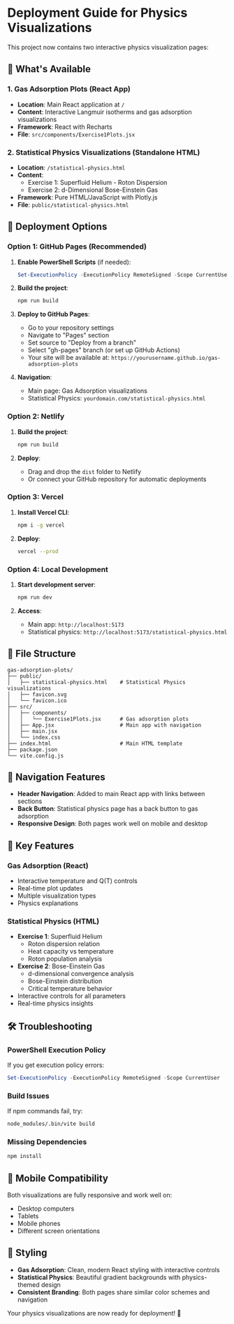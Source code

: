 # Deployment Guide for Physics Visualizations

This project now contains two interactive physics visualization pages:

## 🔬 What's Available

### 1. Gas Adsorption Plots (React App)
- **Location**: Main React application at `/`
- **Content**: Interactive Langmuir isotherms and gas adsorption visualizations
- **Framework**: React with Recharts
- **File**: `src/components/Exercise1Plots.jsx`

### 2. Statistical Physics Visualizations (Standalone HTML)
- **Location**: `/statistical-physics.html`
- **Content**: 
  - Exercise 1: Superfluid Helium - Roton Dispersion
  - Exercise 2: d-Dimensional Bose-Einstein Gas
- **Framework**: Pure HTML/JavaScript with Plotly.js
- **File**: `public/statistical-physics.html`

## 🚀 Deployment Options

### Option 1: GitHub Pages (Recommended)

1. **Enable PowerShell Scripts** (if needed):
   ```powershell
   Set-ExecutionPolicy -ExecutionPolicy RemoteSigned -Scope CurrentUser
   ```

2. **Build the project**:
   ```bash
   npm run build
   ```

3. **Deploy to GitHub Pages**:
   - Go to your repository settings
   - Navigate to "Pages" section
   - Set source to "Deploy from a branch"
   - Select "gh-pages" branch (or set up GitHub Actions)
   - Your site will be available at: `https://yourusername.github.io/gas-adsorption-plots`

4. **Navigation**:
   - Main page: Gas Adsorption visualizations
   - Statistical Physics: `yourdomain.com/statistical-physics.html`

### Option 2: Netlify

1. **Build the project**:
   ```bash
   npm run build
   ```

2. **Deploy**:
   - Drag and drop the `dist` folder to Netlify
   - Or connect your GitHub repository for automatic deployments

### Option 3: Vercel

1. **Install Vercel CLI**:
   ```bash
   npm i -g vercel
   ```

2. **Deploy**:
   ```bash
   vercel --prod
   ```

### Option 4: Local Development

1. **Start development server**:
   ```bash
   npm run dev
   ```

2. **Access**:
   - Main app: `http://localhost:5173`
   - Statistical physics: `http://localhost:5173/statistical-physics.html`

## 📁 File Structure

```
gas-adsorption-plots/
├── public/
│   ├── statistical-physics.html    # Statistical Physics visualizations
│   ├── favicon.svg
│   └── favicon.ico
├── src/
│   ├── components/
│   │   └── Exercise1Plots.jsx      # Gas adsorption plots
│   ├── App.jsx                     # Main app with navigation
│   ├── main.jsx
│   └── index.css
├── index.html                      # Main HTML template
├── package.json
└── vite.config.js
```

## 🔗 Navigation Features

- **Header Navigation**: Added to main React app with links between sections
- **Back Button**: Statistical physics page has a back button to gas adsorption
- **Responsive Design**: Both pages work well on mobile and desktop

## 🎯 Key Features

### Gas Adsorption (React)
- Interactive temperature and Q(T) controls
- Real-time plot updates
- Multiple visualization types
- Physics explanations

### Statistical Physics (HTML)
- **Exercise 1**: Superfluid Helium
  - Roton dispersion relation
  - Heat capacity vs temperature
  - Roton population analysis
- **Exercise 2**: Bose-Einstein Gas
  - d-dimensional convergence analysis
  - Bose-Einstein distribution
  - Critical temperature behavior
- Interactive controls for all parameters
- Real-time physics insights

## 🛠 Troubleshooting

### PowerShell Execution Policy
If you get execution policy errors:
```powershell
Set-ExecutionPolicy -ExecutionPolicy RemoteSigned -Scope CurrentUser
```

### Build Issues
If npm commands fail, try:
```bash
node_modules/.bin/vite build
```

### Missing Dependencies
```bash
npm install
```

## 📱 Mobile Compatibility

Both visualizations are fully responsive and work well on:
- Desktop computers
- Tablets
- Mobile phones
- Different screen orientations

## 🎨 Styling

- **Gas Adsorption**: Clean, modern React styling with interactive controls
- **Statistical Physics**: Beautiful gradient backgrounds with physics-themed design
- **Consistent Branding**: Both pages share similar color schemes and navigation

Your physics visualizations are now ready for deployment! 🚀 